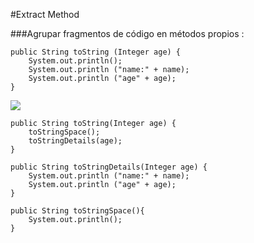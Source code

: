 #Extract Method

###Agrupar fragmentos de código en métodos propios :

```
public String toString (Integer age) {
    System.out.println();
    System.out.println ("name:" + name);
    System.out.println ("age" + age);
}
```

![](http://www.iconki.com/icons/Software-Applications/32x32-Applications-Basics/arrow_down_blue.png)

```
public String toString(Integer age) {
    toStringSpace();
    toStringDetails(age);
}
 
public String toStringDetails(Integer age) {
    System.out.println ("name:" + name);
    System.out.println ("age" + age);
}

public String toStringSpace(){
    System.out.println();
}
```



